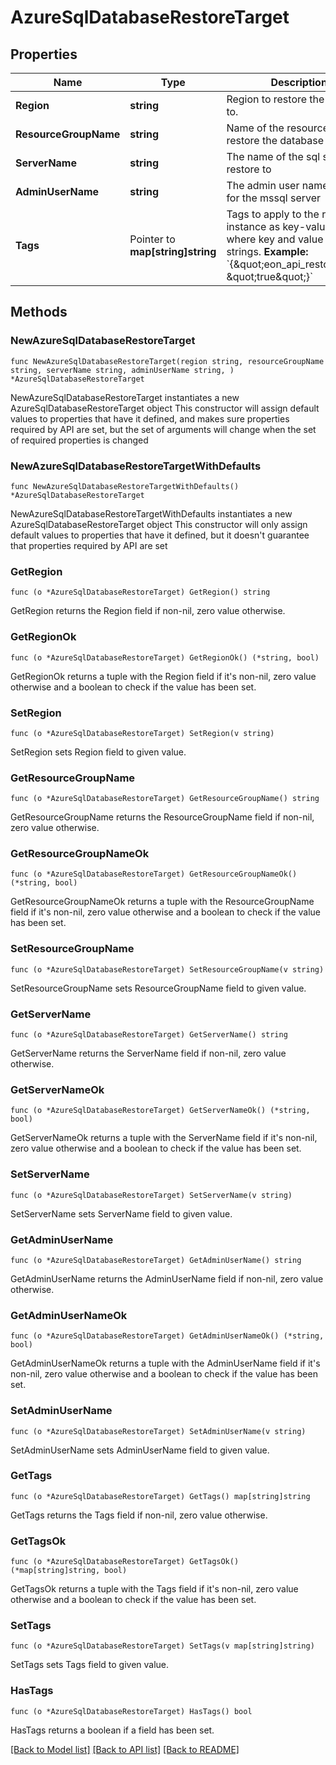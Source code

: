 # AzureSqlDatabaseRestoreTarget

## Properties

Name | Type | Description | Notes
------------ | ------------- | ------------- | -------------
**Region** | **string** | Region to restore the database to. | 
**ResourceGroupName** | **string** | Name of the resource group to restore the database to | 
**ServerName** | **string** | The name of the sql server to restore to | 
**AdminUserName** | **string** | The admin user name to use for the mssql server | 
**Tags** | Pointer to **map[string]string** | Tags to apply to the restored instance as key-value pairs, where key and value are both strings.  **Example:** &#x60;{\&quot;eon_api_restore\&quot;: \&quot;true\&quot;}&#x60;  | [optional] 

## Methods

### NewAzureSqlDatabaseRestoreTarget

`func NewAzureSqlDatabaseRestoreTarget(region string, resourceGroupName string, serverName string, adminUserName string, ) *AzureSqlDatabaseRestoreTarget`

NewAzureSqlDatabaseRestoreTarget instantiates a new AzureSqlDatabaseRestoreTarget object
This constructor will assign default values to properties that have it defined,
and makes sure properties required by API are set, but the set of arguments
will change when the set of required properties is changed

### NewAzureSqlDatabaseRestoreTargetWithDefaults

`func NewAzureSqlDatabaseRestoreTargetWithDefaults() *AzureSqlDatabaseRestoreTarget`

NewAzureSqlDatabaseRestoreTargetWithDefaults instantiates a new AzureSqlDatabaseRestoreTarget object
This constructor will only assign default values to properties that have it defined,
but it doesn't guarantee that properties required by API are set

### GetRegion

`func (o *AzureSqlDatabaseRestoreTarget) GetRegion() string`

GetRegion returns the Region field if non-nil, zero value otherwise.

### GetRegionOk

`func (o *AzureSqlDatabaseRestoreTarget) GetRegionOk() (*string, bool)`

GetRegionOk returns a tuple with the Region field if it's non-nil, zero value otherwise
and a boolean to check if the value has been set.

### SetRegion

`func (o *AzureSqlDatabaseRestoreTarget) SetRegion(v string)`

SetRegion sets Region field to given value.


### GetResourceGroupName

`func (o *AzureSqlDatabaseRestoreTarget) GetResourceGroupName() string`

GetResourceGroupName returns the ResourceGroupName field if non-nil, zero value otherwise.

### GetResourceGroupNameOk

`func (o *AzureSqlDatabaseRestoreTarget) GetResourceGroupNameOk() (*string, bool)`

GetResourceGroupNameOk returns a tuple with the ResourceGroupName field if it's non-nil, zero value otherwise
and a boolean to check if the value has been set.

### SetResourceGroupName

`func (o *AzureSqlDatabaseRestoreTarget) SetResourceGroupName(v string)`

SetResourceGroupName sets ResourceGroupName field to given value.


### GetServerName

`func (o *AzureSqlDatabaseRestoreTarget) GetServerName() string`

GetServerName returns the ServerName field if non-nil, zero value otherwise.

### GetServerNameOk

`func (o *AzureSqlDatabaseRestoreTarget) GetServerNameOk() (*string, bool)`

GetServerNameOk returns a tuple with the ServerName field if it's non-nil, zero value otherwise
and a boolean to check if the value has been set.

### SetServerName

`func (o *AzureSqlDatabaseRestoreTarget) SetServerName(v string)`

SetServerName sets ServerName field to given value.


### GetAdminUserName

`func (o *AzureSqlDatabaseRestoreTarget) GetAdminUserName() string`

GetAdminUserName returns the AdminUserName field if non-nil, zero value otherwise.

### GetAdminUserNameOk

`func (o *AzureSqlDatabaseRestoreTarget) GetAdminUserNameOk() (*string, bool)`

GetAdminUserNameOk returns a tuple with the AdminUserName field if it's non-nil, zero value otherwise
and a boolean to check if the value has been set.

### SetAdminUserName

`func (o *AzureSqlDatabaseRestoreTarget) SetAdminUserName(v string)`

SetAdminUserName sets AdminUserName field to given value.


### GetTags

`func (o *AzureSqlDatabaseRestoreTarget) GetTags() map[string]string`

GetTags returns the Tags field if non-nil, zero value otherwise.

### GetTagsOk

`func (o *AzureSqlDatabaseRestoreTarget) GetTagsOk() (*map[string]string, bool)`

GetTagsOk returns a tuple with the Tags field if it's non-nil, zero value otherwise
and a boolean to check if the value has been set.

### SetTags

`func (o *AzureSqlDatabaseRestoreTarget) SetTags(v map[string]string)`

SetTags sets Tags field to given value.

### HasTags

`func (o *AzureSqlDatabaseRestoreTarget) HasTags() bool`

HasTags returns a boolean if a field has been set.


[[Back to Model list]](../README.md#documentation-for-models) [[Back to API list]](../README.md#documentation-for-api-endpoints) [[Back to README]](../README.md)


